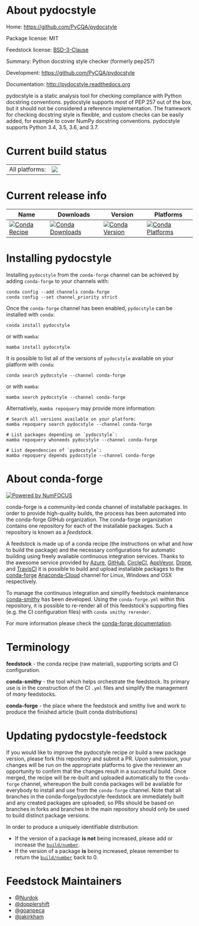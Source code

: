 About pydocstyle
================

Home: https://github.com/PyCQA/pydocstyle

Package license: MIT

Feedstock license: [BSD-3-Clause](https://github.com/conda-forge/pydocstyle-feedstock/blob/main/LICENSE.txt)

Summary: Python docstring style checker (formerly pep257)

Development: https://github.com/PyCQA/pydocstyle

Documentation: http://pydocstyle.readthedocs.org

pydocstyle is a static analysis tool for checking compliance with Python
docstring conventions. pydocstyle supports most of PEP 257 out of the box,
but it should not be considered a reference implementation.
The framework for checking docstring style is flexible, and custom checks
can be easily added, for example to cover NumPy docstring conventions.
pydocstyle supports Python 3.4, 3.5, 3.6, and 3.7.


Current build status
====================


<table><tr><td>All platforms:</td>
    <td>
      <a href="https://dev.azure.com/conda-forge/feedstock-builds/_build/latest?definitionId=857&branchName=main">
        <img src="https://dev.azure.com/conda-forge/feedstock-builds/_apis/build/status/pydocstyle-feedstock?branchName=main">
      </a>
    </td>
  </tr>
</table>

Current release info
====================

| Name | Downloads | Version | Platforms |
| --- | --- | --- | --- |
| [![Conda Recipe](https://img.shields.io/badge/recipe-pydocstyle-green.svg)](https://anaconda.org/conda-forge/pydocstyle) | [![Conda Downloads](https://img.shields.io/conda/dn/conda-forge/pydocstyle.svg)](https://anaconda.org/conda-forge/pydocstyle) | [![Conda Version](https://img.shields.io/conda/vn/conda-forge/pydocstyle.svg)](https://anaconda.org/conda-forge/pydocstyle) | [![Conda Platforms](https://img.shields.io/conda/pn/conda-forge/pydocstyle.svg)](https://anaconda.org/conda-forge/pydocstyle) |

Installing pydocstyle
=====================

Installing `pydocstyle` from the `conda-forge` channel can be achieved by adding `conda-forge` to your channels with:

```
conda config --add channels conda-forge
conda config --set channel_priority strict
```

Once the `conda-forge` channel has been enabled, `pydocstyle` can be installed with `conda`:

```
conda install pydocstyle
```

or with `mamba`:

```
mamba install pydocstyle
```

It is possible to list all of the versions of `pydocstyle` available on your platform with `conda`:

```
conda search pydocstyle --channel conda-forge
```

or with `mamba`:

```
mamba search pydocstyle --channel conda-forge
```

Alternatively, `mamba repoquery` may provide more information:

```
# Search all versions available on your platform:
mamba repoquery search pydocstyle --channel conda-forge

# List packages depending on `pydocstyle`:
mamba repoquery whoneeds pydocstyle --channel conda-forge

# List dependencies of `pydocstyle`:
mamba repoquery depends pydocstyle --channel conda-forge
```


About conda-forge
=================

[![Powered by
NumFOCUS](https://img.shields.io/badge/powered%20by-NumFOCUS-orange.svg?style=flat&colorA=E1523D&colorB=007D8A)](https://numfocus.org)

conda-forge is a community-led conda channel of installable packages.
In order to provide high-quality builds, the process has been automated into the
conda-forge GitHub organization. The conda-forge organization contains one repository
for each of the installable packages. Such a repository is known as a *feedstock*.

A feedstock is made up of a conda recipe (the instructions on what and how to build
the package) and the necessary configurations for automatic building using freely
available continuous integration services. Thanks to the awesome service provided by
[Azure](https://azure.microsoft.com/en-us/services/devops/), [GitHub](https://github.com/),
[CircleCI](https://circleci.com/), [AppVeyor](https://www.appveyor.com/),
[Drone](https://cloud.drone.io/welcome), and [TravisCI](https://travis-ci.com/)
it is possible to build and upload installable packages to the
[conda-forge](https://anaconda.org/conda-forge) [Anaconda-Cloud](https://anaconda.org/)
channel for Linux, Windows and OSX respectively.

To manage the continuous integration and simplify feedstock maintenance
[conda-smithy](https://github.com/conda-forge/conda-smithy) has been developed.
Using the ``conda-forge.yml`` within this repository, it is possible to re-render all of
this feedstock's supporting files (e.g. the CI configuration files) with ``conda smithy rerender``.

For more information please check the [conda-forge documentation](https://conda-forge.org/docs/).

Terminology
===========

**feedstock** - the conda recipe (raw material), supporting scripts and CI configuration.

**conda-smithy** - the tool which helps orchestrate the feedstock.
                   Its primary use is in the construction of the CI ``.yml`` files
                   and simplify the management of *many* feedstocks.

**conda-forge** - the place where the feedstock and smithy live and work to
                  produce the finished article (built conda distributions)


Updating pydocstyle-feedstock
=============================

If you would like to improve the pydocstyle recipe or build a new
package version, please fork this repository and submit a PR. Upon submission,
your changes will be run on the appropriate platforms to give the reviewer an
opportunity to confirm that the changes result in a successful build. Once
merged, the recipe will be re-built and uploaded automatically to the
`conda-forge` channel, whereupon the built conda packages will be available for
everybody to install and use from the `conda-forge` channel.
Note that all branches in the conda-forge/pydocstyle-feedstock are
immediately built and any created packages are uploaded, so PRs should be based
on branches in forks and branches in the main repository should only be used to
build distinct package versions.

In order to produce a uniquely identifiable distribution:
 * If the version of a package **is not** being increased, please add or increase
   the [``build/number``](https://docs.conda.io/projects/conda-build/en/latest/resources/define-metadata.html#build-number-and-string).
 * If the version of a package **is** being increased, please remember to return
   the [``build/number``](https://docs.conda.io/projects/conda-build/en/latest/resources/define-metadata.html#build-number-and-string)
   back to 0.

Feedstock Maintainers
=====================

* [@Nurdok](https://github.com/Nurdok/)
* [@dopplershift](https://github.com/dopplershift/)
* [@goanpeca](https://github.com/goanpeca/)
* [@jakirkham](https://github.com/jakirkham/)

